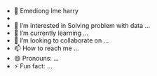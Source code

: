 - 👋  Emediong Ime harry
- 
- 👀 I’m interested in Solving problem with data ...
- 🌱 I’m currently learning ...
- 💞️ I’m looking to collaborate on ...
- 📫 How to reach me ...
- 😄 Pronouns: ...
- ⚡ Fun fact: ...

<!---
harryeme/harryeme is a ✨ special ✨ repository because its `README.md` (this file) appears on your GitHub profile.
You can click the Preview link to take a look at your changes.
--->
